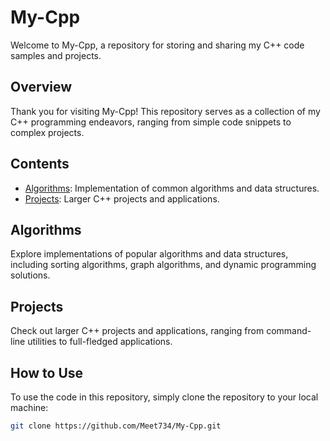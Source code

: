 # My-Cpp

Welcome to My-Cpp, a repository for storing and sharing my C++ code samples and projects.

## Overview

Thank you for visiting My-Cpp! This repository serves as a collection of my C++ programming endeavors, ranging from simple code snippets to complex projects.

## Contents

- [Algorithms](#algorithms): Implementation of common algorithms and data structures.
- [Projects](#projects): Larger C++ projects and applications.

## Algorithms

Explore implementations of popular algorithms and data structures, including sorting algorithms, graph algorithms, and dynamic programming solutions.

## Projects

Check out larger C++ projects and applications, ranging from command-line utilities to full-fledged applications.

## How to Use

To use the code in this repository, simply clone the repository to your local machine:

```bash
git clone https://github.com/Meet734/My-Cpp.git
